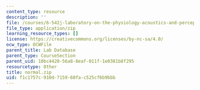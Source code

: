 ```yaml
---
content_type: resource
description: ''
file: /courses/6-542j-laboratory-on-the-physiology-acoustics-and-perception-of-speech-fall-2005/f1c1757c910d715960fac525cf6b9bbb_normal.zip
file_type: application/zip
learning_resource_types: []
license: https://creativecommons.org/licenses/by-nc-sa/4.0/
ocw_type: OCWFile
parent_title: Lab Database
parent_type: CourseSection
parent_uid: 10bc4420-56a8-8eaf-011f-1e0381b8f295
resourcetype: Other
title: normal.zip
uid: f1c1757c-910d-7159-60fa-c525cf6b9bbb
---
```


